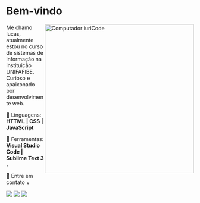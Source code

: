 #  Bem-vindo
<img src="https://raw.githubusercontent.com/MicaelliMedeiros/micaellimedeiros/master/image/computer-illustration.png" min-width="400px" max-width="400px" width="400px" align="right" alt="Computador iuriCode">

<p align="left"> 
  Me chamo lucas, atualmente estou no curso de sistemas de informação na instituição UNIFAFIBE.
  Curioso e apaixonado por desenvolvimente web. 
</p>

<p align="left">
  🦄 Linguagens: <strong>HTTML | CSS | JavaScript</strong>
</p>

<p align="left">
  💼 Ferramentas: <strong>Visual Studio Code | Sublime Text 3 .</strong>
</p>

<p align="left">
  💌 Entre em contato  ⤵️
</p>

<p align="left">
  <a href="lucasdezemfactore@gmail.com" alt="Gmail">
  <img src="https://img.shields.io/badge/-Gmail-FF0000?style=flat-square&labelColor=FF0000&logo=gmail&logoColor=white&link=LINK-DO-SEU-EMAIL" /></a>

  <a href="https://www.linkedin.com/in/lucas-dezem-factore-4b6001182/" alt="Linkedin">
  <img src="https://img.shields.io/badge/-Linkedin-0e76a8?style=flat-square&logo=Linkedin&logoColor=white&link=LINK-DO-SEU-LINKEDIN" /></a>


  <a href="https://www.instagram.com/dezem_skt/" alt="Instagram">
  <img src="https://img.shields.io/badge/-Instagram-DF0174?style=flat-square&labelColor=DF0174&logo=instagram&logoColor=white&link=LINK-DO-SEU-INSTAGRAM"/></a>
</p>  
  
